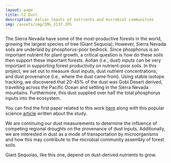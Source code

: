 ```yaml
---
layout: page
title: CZ Dust
description: Aolian inputs of nutrients and microbial communities
img: /assets/img/IMG_3137.JPG
---
```


The Sierra Nevada have some of the most-productive forests in the world, growing the largest species of tree (Giant Sequoia). However, Sierra Nevada soils are underlaid by phosphorus-poor bedrock. Since phosphorus is an important nutrient for plant growth, a critical question is how do these soils then support these important forests. Aolian (i.e., dust) inputs can be very important in supporting forest productivity on nutrient-poor soils. In this project, we set out to measure dust inputs, dust nutrient concentrations, and dust provenance (i.e., where the dust came from). Using stable isotope tracking, we discovered that 20-45% of the dust was Gobi Desert derived, travelling across the Pacific Ocean and settling in the Sierra Nevada mountains. Furthermore, this dust supplied over half the total phosphorus inputs into the ecosystem.

You can find the first paper related to this work <a href="https://www.nature.com/articles/ncomms14800">here</a> along with this popular science <a href="https://www.seeker.com/gobi-desert-dust-sustains-californias-sierra-nevada-2333166290.html">article</a> written about the study.

We are continuing our dust measurements to determine the influence of competing regional droughts on the provenance of dust inputs. Additionally, we are interested in dust as a mode of transportation by microorganisms and how this may contribute to the microbial community assembly of forest soils.

<img class="col three left" src="{{ site.baseurl }}/assets/img/IMG_3137.jpg" alt="" title="Giant Sequoia"/>
<div class="col three caption">
    Giant Sequoias, like this one, depend on dust-derived nutrients to grow.
</div>
